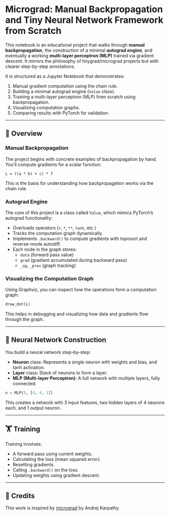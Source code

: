 # Micrograd: Manual Backpropagation and Tiny Neural Network Framework from Scratch

This notebook is an educational project that walks through **manual backpropagation**, the construction of a minimal **autograd engine**, and eventually a working **multi-layer perceptron (MLP)** trained via gradient descent. It mirrors the philosophy of tinygrad/micrograd projects but with clearer step-by-step annotations.

It is structured as a Jupyter Notebook that demonstrates:
1. Manual gradient computation using the chain rule.
2. Building a minimal autograd engine (`Value` class).
3. Training a multi-layer perceptron (MLP) from scratch using backpropagation.
4. Visualizing computation graphs.
5. Comparing results with PyTorch for validation.

---

## 📘 Overview

### Manual Backpropagation
The project begins with concrete examples of backpropagation by hand. You’ll compute gradients for a scalar function:
```
L = ((a * b) + c) * f
```
This is the basis for understanding how backpropagation works via the chain rule.

### Autograd Engine
The core of this project is a class called `Value`, which mimics PyTorch’s autograd functionality:

- Overloads operators (`+`, `*`, `**`, `tanh`, etc.)
- Tracks the computation graph dynamically.
- Implements `.backward()` to compute gradients with toposort and reverse-mode autodiff.
- Each node in the graph stores:
  - `data` (forward pass value)
  - `grad` (gradient accumulated during backward pass)
  - `_op`, `_prev` (graph tracking)

### Visualizing the Computation Graph
Using Graphviz, you can inspect how the operations form a computation graph:
```python
draw_dot(L)
```
This helps in debugging and visualizing how data and gradients flow through the graph.

---

## 🧠 Neural Network Construction

You build a neural network step-by-step:

- **Neuron** class: Represents a single neuron with weights and bias, and tanh activation.
- **Layer** class: Stack of neurons to form a layer.
- **MLP (Multi-layer Perceptron)**: A full network with multiple layers, fully connected.

```python
n = MLP(3, [4, 4, 1])
```
This creates a network with 3 input features, two hidden layers of 4 neurons each, and 1 output neuron.

---

## 🏋️ Training

Training involves:

- A forward pass using current weights.
- Calculating the loss (mean squared error).
- Resetting gradients.
- Calling `.backward()` on the loss.
- Updating weights using gradient descent.

---

## 📝 Credits

This work is inspired by [micrograd](https://github.com/karpathy/micrograd) by Andrej Karpathy.